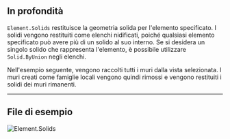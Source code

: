 ## In profondità
`Element.Solids` restituisce la geometria solida per l'elemento specificato. I solidi vengono restituiti come elenchi nidificati, poiché qualsiasi elemento specificato può avere più di un solido al suo interno. Se si desidera un singolo solido che rappresenta l'elemento, è possibile utilizzare `Solid.ByUnion` negli elenchi.

Nell'esempio seguente, vengono raccolti tutti i muri dalla vista selezionata. I muri creati come famiglie locali vengono quindi rimossi e vengono restituiti i solidi dei muri rimanenti.

___
## File di esempio

![Element.Solids](./Revit.Elements.Element.Solids_img.jpg)
